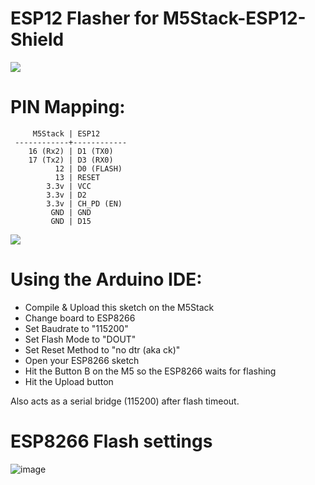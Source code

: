 # ESP12 Flasher for M5Stack-ESP12-Shield

<img src=https://raw.githubusercontent.com/tobozo/M5Stack-ESP12-Shield/master/doc/ESP12-Shield.jpg>

PIN Mapping:
============


         M5Stack | ESP12
     ------------+------------
        16 (Rx2) | D1 (TX0)
        17 (Tx2) | D3 (RX0)
              12 | D0 (FLASH)
              13 | RESET
            3.3v | VCC
            3.3v | D2
            3.3v | CH_PD (EN)
             GND | GND
             GND | D15
             
<img src=https://raw.githubusercontent.com/tobozo/M5Stack-ESP12-Shield/master/doc/esp12.jpg>

Using the Arduino IDE:
======================

   - Compile & Upload this sketch on the M5Stack
   - Change board to ESP8266
   - Set Baudrate to "115200"
   - Set Flash Mode to "DOUT"
   - Set Reset Method to "no dtr (aka ck)"
   - Open your ESP8266 sketch
   - Hit the Button B on the M5 so the ESP8266 waits for flashing
   - Hit the Upload button


Also acts as a serial bridge (115200) after flash timeout.

ESP8266 Flash settings
======================

![image](https://user-images.githubusercontent.com/1893754/100287790-9efd1f80-2f75-11eb-856f-7b2350530cc3.png)
